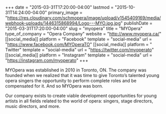 +++
date = "2015-03-31T17:20:00-04:00"
lastmod = "2015-10-31T14:24:00-04:00"
primary_image = "https://res.cloudinary.com/schmopera/image/upload/v1545409169/media/webhook-uploads/1446315868994/Logo---MYO.jpg.jpg"
publishDate = "2015-03-31T17:20:00-04:00"
slug = "myopera"
title = "MYOpera"
type_of_company = "Opera Company"
website = "http://www.myopera.ca/"
[[social_media]]
platform = "Facebook"
template = "social-media"
url = "https://www.facebook.com/MYOperaTO"
[[social_media]]
platform = " Twitter"
template = "social-media"
url = "https://twitter.com/myoperato"
[[social_media]]
platform = "Instagram"
template = "social-media"
url = "https://instagram.com/myoperato"
+++

MYOpera was established in 2010 in Toronto, ON. The company was founded when we realized that it was time to give Toronto’s talented young opera singers the opportunity to perform complete roles and be compensated for it. And so MYOpera was born.

Our company exists to create viable development opportunities for young artists in all fields related to the world of opera: singers, stage directors, music directors, and more.
